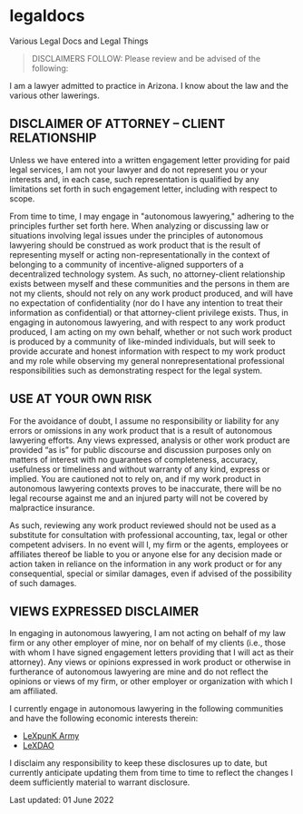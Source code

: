 # legaldocs
Various Legal Docs and Legal Things

> DISCLAIMERS FOLLOW: Please review and be advised of the following:

I am a lawyer admitted to practice in Arizona. I know about the law and the various other lawerings. 

## DISCLAIMER OF ATTORNEY – CLIENT RELATIONSHIP

Unless we have entered into a written engagement letter providing for paid legal services, I am not your lawyer and do not represent you or your interests and, in each case, such representation is qualified by any limitations set forth in such engagement letter, including with respect to scope.

From time to time, I may engage in "autonomous lawyering," adhering to the principles further set forth here. When analyzing or discussing law or situations involving legal issues under the principles of autonomous lawyering should be construed as work product that is the result of representing myself or acting non-representationally in the context of belonging to a community of incentive-aligned supporters of a decentralized technology system. As such, no attorney-client relationship exists between myself and these communities and the persons in them are not my clients, should not rely on any work product produced, and will have no expectation of confidentiality (nor do I have any intention to treat their information as confidential) or that attorney-client privilege exists. Thus, in engaging in autonomous lawyering, and with respect to any work product produced, I am acting on my own behalf, whether or not such work product is produced by a community of like-minded individuals, but will seek to provide accurate and honest information with respect to my work product and my role while observing my general nonrepresentational professional responsibilities such as demonstrating respect for the legal system.

## USE AT YOUR OWN RISK

For the avoidance of doubt, I assume no responsibility or liability for any errors or omissions in any work product that is a result of autonomous lawyering efforts. Any views expressed, analysis or other work product are provided “as is” for public discourse and discussion purposes only on matters of interest with no guarantees of completeness, accuracy, usefulness or timeliness and without warranty of any kind, express or implied. You are cautioned not to rely on, and if my work product in autonomous lawyering contexts proves to be inaccurate, there will be no legal recourse against me and an injured party will not be covered by malpractice insurance.

As such, reviewing any work product reviewed should not be used as a substitute for consultation with professional accounting, tax, legal or other competent advisers. In no event will I, my firm or the agents, employees or affiliates thereof be liable to you or anyone else for any decision made or action taken in reliance on the information in any work product or for any consequential, special or similar damages, even if advised of the possibility of such damages.

## VIEWS EXPRESSED DISCLAIMER

In engaging in autonomous lawyering, I am not acting on behalf of my law firm or any other employer of mine, nor on behalf of my clients (i.e., those with whom I have signed engagement letters providing that I will act as their attorney). Any views or opinions expressed in work product or otherwise in furtherance of autonomous lawyering are mine and do not reflect the opinions or views of my firm, or other employer or organization with which I am affiliated.

I currently engage in autonomous lawyering in the following communities and have the following economic interests therein:

- [LeXpunK Army](https://github.com/LeXpunK-Army)
- [LeXDAO](https://github.com/lexDAO)

I disclaim any responsibility to keep these disclosures up to date, but currently anticipate updating them from time to time to reflect the changes I deem sufficiently material to warrant disclosure.

Last updated: 01 June 2022
